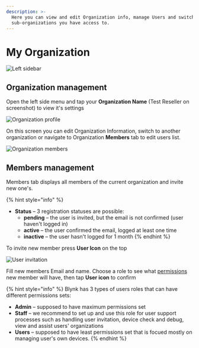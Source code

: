 ```yaml
---
description: >-
  Here you can view and edit Organization info, manage Users and switch to
  sub-organizations you have access to.
---
```


# My Organization

![Left sidebar](https://user-images.githubusercontent.com/72790181/119666506-1b49c000-be3e-11eb-9759-fc9b5f3c7ad2.png)

## Organization management

Open the left side menu and tap your **Organization Name** \(Test Reseller on screenshot\) to view it's settings

![Organization profile](https://user-images.githubusercontent.com/72790181/119666541-23096480-be3e-11eb-84a6-440bff294c9b.png)

On this screen you can edit Organization Information, switch to another organization or navigate to Organization **Members** tab to edit users list.

![Organization members](https://user-images.githubusercontent.com/72790181/119666558-269ceb80-be3e-11eb-9032-b89ad16010af.png)

## Members management

Members tab displays all members of the current organization and invite new one's.

{% hint style="info" %}
* **Status** – 3 registration statuses are possible:
  * **pending** – the user is invited, but the email is not confirmed \(user haven't logged in\) 
  * **active** – the user confirmed the email, logged at least one time 
  * **inactive** – the user hasn't logged for 1 month
{% endhint %}

To invite new member press **User Icon** on the top

![User invitation](https://user-images.githubusercontent.com/72790181/119666581-2b619f80-be3e-11eb-833f-cf60a73a376a.png)

Fill new members Email and name. Choose a role to see what [permissions](../../web-dashboard/settings/access.md) new member will have, then tap **User icon** to confirm

{% hint style="info" %}
Blynk has 3 types of users roles that can have different permissions sets:

* **Admin** – supposed to have maximum permissions set
* **Staff** – we recommend to set up and use this role for user support processes such as handling user invitation, device check and debug, view and assist users' organizations
* **Users** – supposed to have least permissions set that is focued mostly on managing user's own devices.
{% endhint %}

